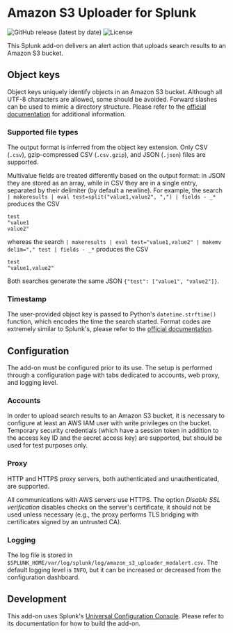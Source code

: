 # Amazon S3 Uploader for Splunk

![GitHub release (latest by date)](https://img.shields.io/github/v/release/aserpi/TA_amazon_s3_uploader)
![License](https://img.shields.io/github/license/aserpi/TA_amazon_s3_uploader)

This Splunk add-on delivers an alert action that uploads search results
to an Amazon S3 bucket.


## Object keys
Object keys uniquely identify objects in an Amazon S3 bucket.
Although all UTF-8 characters are allowed, some should be avoided.
Forward slashes can be used to mimic a directory structure.
Please refer to the [official documentation](https://docs.aws.amazon.com/AmazonS3/latest/userguide/object-keys.html)
for additional information.

### Supported file types
The output format is inferred from the object key extension.
Only CSV (`.csv`), gzip-compressed CSV (`.csv.gzip`), and JSON (`.json`)
files are supported.

Multivalue fields are treated differently based on the output format:
in JSON they are stored as an array, while in CSV they are in a single
entry, separated by their delimiter (by default a newline).
For example, the search `| makeresults | eval test=split("value1,value2", ",") | fields - _*`
produces the CSV
```
test
"value1
value2"
```
whereas the search 
`| makeresults | eval test="value1,value2" | makemv delim="," test | fields - _*`
produces the CSV
```
test
"value1,value2"
``` 

Both searches generate the same JSON `{"test": ["value1", "value2"]}`.

### Timestamp
The user-provided object key is passed to Python's `datetime.strftime()` function, which encodes
the time the search started.
Format codes are extremely similar to Splunk's, please refer to the [official documentation](https://docs.python.org/3.7/library/datetime.html#strftime-strptime-behavior).


## Configuration
The add-on must be configured prior to its use.
The setup is performed through a configuration page with tabs dedicated
to accounts, web proxy, and logging level.

### Accounts
In order to upload search results to an Amazon S3 bucket, it is
necessary to configure at least an AWS IAM user with write privileges on
the bucket.
Temporary security credentials (which have a session token in addition
to the access key ID and the secret access key) are supported, but
should be used for test purposes only.

### Proxy
HTTP and HTTPS proxy servers, both authenticated and unauthenticated,
are supported.

All communications with AWS servers use HTTPS.
The option _Disable SSL verification_ disables checks on the
server's certificate, it should not be used unless necessary (e.g.,
the proxy performs TLS bridging with certificates signed by an
untrusted CA).

### Logging
The log file is stored in `$SPLUNK_HOME/var/log/splunk/log/amazon_s3_uploader_modalert.csv`.
The default logging level is `INFO`, but it can be increased or
decreased from the configuration dashboard.


## Development
This add-on uses Splunk's [Universal Configuration Console](https://github.com/splunk/addonfactory-ucc-generator).
Please refer to its documentation for how to build the add-on.
